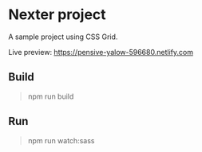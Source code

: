 # Nexter project

A sample project using CSS Grid.

Live preview: https://pensive-yalow-596680.netlify.com

## Build

> npm run build

## Run

> npm run watch:sass